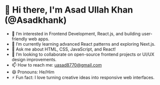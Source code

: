# 👋 Hi there, I'm Asad Ullah Khan (@Asadkhank)

- 👀 I’m interested in Frontend Development, React.js, and building user-friendly web apps.
- 🌱 I’m currently learning advanced React patterns and exploring Next.js.
- 💬 Ask me about HTML, CSS, JavaScript, and React!
- 💞️ I’m looking to collaborate on open-source frontend projects or UI/UX design improvements.
- 📫 How to reach me: [uasad8770@gmail.com](mailto:uasad8770@gmail.com)
- 😄 Pronouns: He/Him
- ⚡ Fun fact: I love turning creative ideas into responsive web interfaces.
